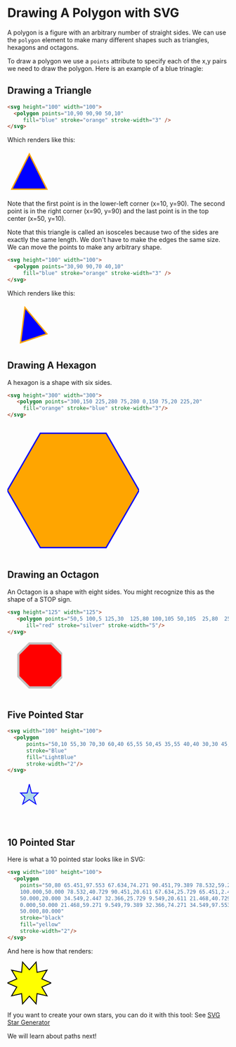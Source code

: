 # Drawing A Polygon with SVG

A polygon is a figure with an arbitrary number of straight sides.  We can use the ```polygon``` element to make many different shapes such as triangles, hexagons and octagons.

To draw a polygon we use a ```points``` attribute to specify each of the x,y pairs we need to draw the polygon.  Here is an example of a blue trinagle:

## Drawing a Triangle
```html
<svg height="100" width="100">
  <polygon points="10,90 90,90 50,10"
     fill="blue" stroke="orange" stroke-width="3" />
</svg>
```
Which renders like this:

<svg height="100" width="100">
  <polygon points="10,90 90,90 50,10"
     fill="blue" stroke="orange" stroke-width="3" />
</svg>

Note that the first point is in the lower-left corner (x=10, y=90).  The second point is in the right corner (x=90, y=90) and the last point is in the top center (x=50, y=10).

Note that this triangle is called an isosceles because two of the sides are exactly the same length.
We don't have to make the edges the same size.  We can move the points to make any arbitrary shape.

```html
<svg height="100" width="100">
  <polygon points="30,90 90,70 40,10"
     fill="blue" stroke="orange" stroke-width="3" />
</svg>
```
Which renders like this:

<svg height="100" width="100">
  <polygon points="30,90 90,70 40,10"
     fill="blue" stroke="orange" stroke-width="3" />
</svg>

## Drawing A Hexagon
A hexagon is a shape with six sides.

```html
<svg height="300" width="300">
   <polygon points="300,150 225,280 75,280 0,150 75,20 225,20"
     fill="orange" stroke="blue" stroke-width="3"/>
</svg>
```

<svg height="300" width="300">
   <polygon points="300,150 225,280 75,280 0,150 75,20 225,20"
     fill="orange" stroke="blue" stroke-width="3"/>
</svg>

## Drawing an Octagon
An Octagon is a shape with eight sides.  You might recognize this as the shape of a STOP sign.

```html
<svg height="125" width="125">
   <polygon points="50,5 100,5 125,30  125,80 100,105 50,105  25,80  25, 30"
      ill="red" stroke="silver" stroke-width="5"/>
</svg>
```

<svg height="125" width="125">
   <polygon points="50,5 100,5 125,30  125,80 100,105 50,105  25,80  25, 30"
      fill="red" stroke="silver" stroke-width="5"/>
</svg>

## Five Pointed Star

```html
<svg width="100" height="100">
  <polygon 
      points="50,10 55,30 70,30 60,40 65,55 50,45 35,55 40,40 30,30 45,30"
      stroke="Blue" 
      fill="LightBlue" 
      stroke-width="2"/>
</svg>
```

<svg width="100" height="100">
  <polygon 
      points="50,10 55,30 70,30 60,40 65,55 50,45 35,55 40,40 30,30 45,30"
      stroke="Blue" 
      fill="LightBlue" 
      stroke-width="2"/>
</svg>

## 10 Pointed Star
Here is what a 10 pointed star looks like in SVG:

```html
<svg width="100" height="100">
  <polygon 
    points="50,80 65.451,97.553 67.634,74.271 90.451,79.389 78.532,59.271
    100.000,50.000 78.532,40.729 90.451,20.611 67.634,25.729 65.451,2.447
    50.000,20.000 34.549,2.447 32.366,25.729 9.549,20.611 21.468,40.729
    0.000,50.000 21.468,59.271 9.549,79.389 32.366,74.271 34.549,97.553
    50.000,80.000"
    stroke="black" 
    fill="yellow" 
    stroke-width="2"/>
</svg>
```
And here is how that renders:

<svg width="100" height="100">
  <polygon 
    points="50,80 65.451,97.553 67.634,74.271 90.451,79.389 78.532,59.271
    100.000,50.000 78.532,40.729 90.451,20.611 67.634,25.729 65.451,2.447
    50.000,20.000 34.549,2.447 32.366,25.729 9.549,20.611 21.468,40.729
    0.000,50.000 21.468,59.271 9.549,79.389 32.366,74.271 34.549,97.553
    50.000,80.000"
    stroke="black" 
    fill="yellow" 
    stroke-width="2"/>
</svg>

If you want to create your own stars, you can do it with this tool:
See [SVG Star Generator](https://www.smiffysplace.com/stars.html)

We will learn about paths next!
